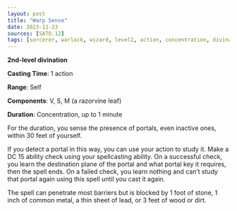 ```yaml
---
layout: post
title: "Warp Sense"
date: 2023-11-23
sources: [SATO.12]
tags: [sorcerer, warlock, wizard, level2, action, concentration, divination]
---
```


**2nd-level divination**

**Casting Time**: 1 action

**Range**: Self

**Components**: V, S, M (a razorvine leaf)

**Duration**: Concentration, up to 1 minute

For the duration, you sense the presence of portals, even inactive ones, within 30 feet of yourself.

If you detect a portal in this way, you can use your action to study it. Make a DC 15 ability check using your spellcasting ability. On a successful check, you learn the destination plane of the portal and what portal key it requires, then the spell ends. On a failed check, you learn nothing and can’t study that portal again using this spell until you cast it again.

The spell can penetrate most barriers but is blocked by 1 foot of stone, 1 inch of common metal, a thin sheet of lead, or 3 feet of wood or dirt.
